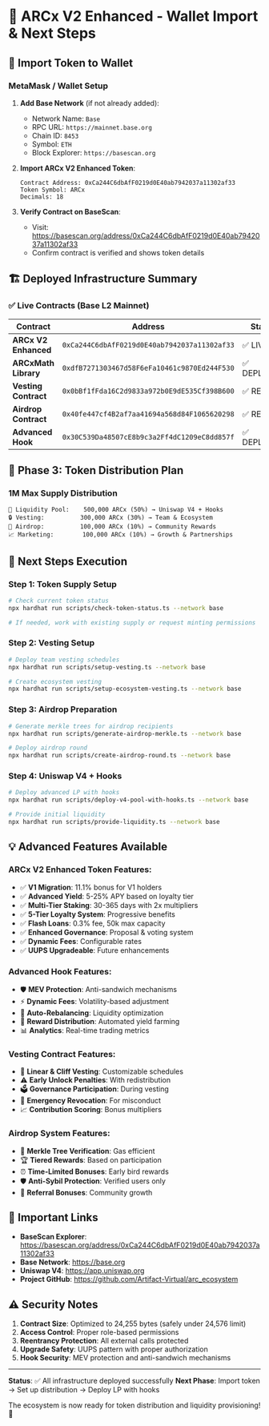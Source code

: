 # 🎯 ARCx V2 Enhanced - Wallet Import & Next Steps

## 📱 Import Token to Wallet

### MetaMask / Wallet Setup
1. **Add Base Network** (if not already added):
   - Network Name: `Base`
   - RPC URL: `https://mainnet.base.org`
   - Chain ID: `8453`
   - Symbol: `ETH`
   - Block Explorer: `https://basescan.org`

2. **Import ARCx V2 Enhanced Token**:
   ```
   Contract Address: 0xCa244C6dbAfF0219d0E40ab7942037a11302af33
   Token Symbol: ARCx
   Decimals: 18
   ```

3. **Verify Contract on BaseScan**:
   - Visit: https://basescan.org/address/0xCa244C6dbAfF0219d0E40ab7942037a11302af33
   - Confirm contract is verified and shows token details

## 🏗️ Deployed Infrastructure Summary

### ✅ Live Contracts (Base L2 Mainnet)
| Contract | Address | Status |
|----------|---------|--------|
| **ARCx V2 Enhanced** | `0xCa244C6dbAfF0219d0E40ab7942037a11302af33` | ✅ LIVE |
| **ARCxMath Library** | `0xdfB7271303467d58F6eFa10461c9870Ed244F530` | ✅ DEPLOYED |
| **Vesting Contract** | `0x0bBf1fFda16C2d9833a972b0E9dE535Cf398B600` | ✅ READY |
| **Airdrop Contract** | `0x40fe447cf4B2af7aa41694a568d84F1065620298` | ✅ READY |
| **Advanced Hook** | `0x30C539Da48507cE8b9c3a2Ff4dC1209eC8dd857f` | ✅ DEPLOYED |

## 🎯 Phase 3: Token Distribution Plan

### 1M Max Supply Distribution
```
🏦 Liquidity Pool:    500,000 ARCx (50%) → Uniswap V4 + Hooks
🔒 Vesting:          300,000 ARCx (30%) → Team & Ecosystem
🎁 Airdrop:          100,000 ARCx (10%) → Community Rewards  
📈 Marketing:        100,000 ARCx (10%) → Growth & Partnerships
```

## 🚀 Next Steps Execution

### Step 1: Token Supply Setup
```bash
# Check current token status
npx hardhat run scripts/check-token-status.ts --network base

# If needed, work with existing supply or request minting permissions
```

### Step 2: Vesting Setup
```bash
# Deploy team vesting schedules
npx hardhat run scripts/setup-vesting.ts --network base

# Create ecosystem vesting
npx hardhat run scripts/setup-ecosystem-vesting.ts --network base
```

### Step 3: Airdrop Preparation  
```bash
# Generate merkle trees for airdrop recipients
npx hardhat run scripts/generate-airdrop-merkle.ts --network base

# Deploy airdrop round
npx hardhat run scripts/create-airdrop-round.ts --network base
```

### Step 4: Uniswap V4 + Hooks
```bash
# Deploy advanced LP with hooks
npx hardhat run scripts/deploy-v4-pool-with-hooks.ts --network base

# Provide initial liquidity
npx hardhat run scripts/provide-liquidity.ts --network base
```

## 💡 Advanced Features Available

### ARCx V2 Enhanced Token Features:
- ✅ **V1 Migration**: 11.1% bonus for V1 holders
- ✅ **Advanced Yield**: 5-25% APY based on loyalty tier
- ✅ **Multi-Tier Staking**: 30-365 days with 2x multipliers
- ✅ **5-Tier Loyalty System**: Progressive benefits
- ✅ **Flash Loans**: 0.3% fee, 50k max capacity
- ✅ **Enhanced Governance**: Proposal & voting system
- ✅ **Dynamic Fees**: Configurable rates
- ✅ **UUPS Upgradeable**: Future enhancements

### Advanced Hook Features:
- 🛡️ **MEV Protection**: Anti-sandwich mechanisms
- ⚡ **Dynamic Fees**: Volatility-based adjustment
- 🔄 **Auto-Rebalancing**: Liquidity optimization
- 🎯 **Reward Distribution**: Automated yield farming
- 📊 **Analytics**: Real-time trading metrics

### Vesting Contract Features:
- 📅 **Linear & Cliff Vesting**: Customizable schedules
- ⚠️ **Early Unlock Penalties**: With redistribution
- 🗳️ **Governance Participation**: During vesting
- 🔄 **Emergency Revocation**: For misconduct
- 📈 **Contribution Scoring**: Bonus multipliers

### Airdrop System Features:
- 🌳 **Merkle Tree Verification**: Gas efficient
- 🏆 **Tiered Rewards**: Based on participation
- ⏰ **Time-Limited Bonuses**: Early bird rewards
- 🛡️ **Anti-Sybil Protection**: Verified users only
- 🤝 **Referral Bonuses**: Community growth

## 🔗 Important Links

- **BaseScan Explorer**: https://basescan.org/address/0xCa244C6dbAfF0219d0E40ab7942037a11302af33
- **Base Network**: https://base.org
- **Uniswap V4**: https://app.uniswap.org
- **Project GitHub**: https://github.com/Artifact-Virtual/arc_ecosystem

## ⚠️ Security Notes

1. **Contract Size**: Optimized to 24,255 bytes (safely under 24,576 limit)
2. **Access Control**: Proper role-based permissions
3. **Reentrancy Protection**: All external calls protected
4. **Upgrade Safety**: UUPS pattern with proper authorization
5. **Hook Security**: MEV protection and anti-sandwich mechanisms

---

**Status**: ✅ All infrastructure deployed successfully
**Next Phase**: Import token → Set up distribution → Deploy LP with hooks

The ecosystem is now ready for token distribution and liquidity provisioning! 🚀
